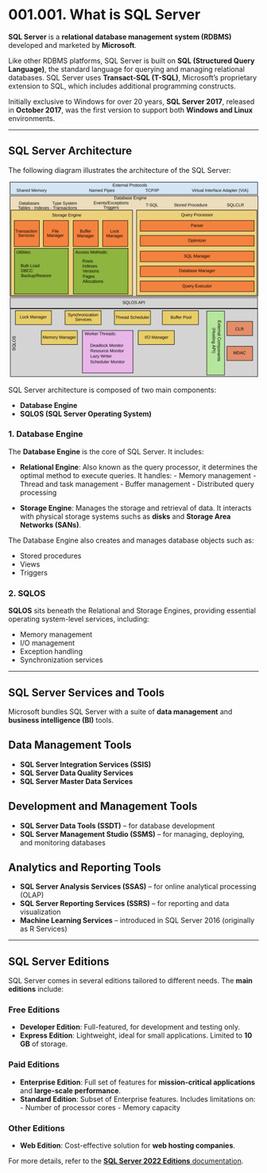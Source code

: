 # 001.001. What is SQL Server

**SQL Server** is a **relational database management system (RDBMS)** developed and marketed by **Microsoft**.

Like other RDBMS platforms, SQL Server is built on **SQL (Structured Query Language)**, the standard language for querying and managing relational databases. SQL Server uses **Transact-SQL (T-SQL)**, Microsoft’s proprietary extension to SQL, which includes additional programming constructs.

Initially exclusive to Windows for over 20 years, **SQL Server 2017**, released in **October 2017**, was the first version to support both **Windows and Linux** environments.

---

## SQL Server Architecture

The following diagram illustrates the architecture of the SQL Server:

![SQL Server Architecture](../diagrams/SQL_Server.svg)

SQL Server architecture is composed of two main components:

- **Database Engine**
- **SQLOS (SQL Server Operating System)**

### 1. Database Engine

The **Database Engine** is the core of SQL Server. It includes:

- **Relational Engine**: Also known as the query processor, it determines the optimal method to execute queries. It handles:
      - Memory management
      - Thread and task management
      - Buffer management
      - Distributed query processing

- **Storage Engine**: Manages the storage and retrieval of data. It interacts with physical storage systems suchs as **disks** and **Storage Area Networks (SANs)**.

The Database Engine also creates and manages database objects such as:

- Stored procedures
- Views
- Triggers

### 2. SQLOS

**SQLOS** sits beneath the Relational and Storage Engines, providing essential operating system-level services, including:

- Memory management
- I/O management
- Exception handling
- Synchronization services

---

## SQL Server Services and Tools

Microsoft bundles SQL Server with a suite of **data management** and **business intelligence (BI)** tools.

## Data Management Tools

- **SQL Server Integration Services (SSIS)**
- **SQL Server Data Quality Services**
- **SQL Server Master Data Services**

## Development and Management Tools

- **SQL Server Data Tools (SSDT)** – for database development
- **SQL Server Management Studio (SSMS)** – for managing, deploying, and monitoring databases

## Analytics and Reporting Tools

- **SQL Server Analysis Services (SSAS)** – for online analytical processing (OLAP)
- **SQL Server Reporting Services (SSRS)** – for reporting and data visualization
- **Machine Learning Services** – introduced in SQL Server 2016 (originally as R Services)

---

## SQL Server Editions

SQL Server comes in several editions tailored to different needs. The **main editions** include:

### Free Editions

- **Developer Edition**: Full-featured, for development and testing only.
- **Express Edition**: Lightweight, ideal for small applications. Limited to **10 GB** of storage.

### Paid Editions

- **Enterprise Edition**: Full set of features for **mission-critical applications** and **large-scale performance**.
- **Standard Edition**: Subset of Enterprise features. Includes limitations on:
      - Number of processor cores
      - Memory capacity

### Other Editions

- **Web Edition**: Cost-effective solution for **web hosting companies**.

For more details, refer to the [**SQL Server 2022 Editions** documentation](https://learn.microsoft.com/en-us/sql/sql-server/editions-and-components-of-sql-server-2022?view=sql-server-ver16).
